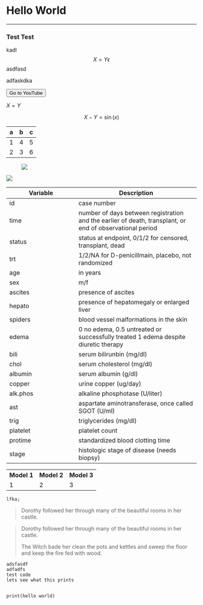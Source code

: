 <link rel="stylesheet" href="https://cdn.jsdelivr.net/npm/katex@0.10.2/dist/katex.min.css" integrity="sha384-yFRtMMDnQtDRO8rLpMIKrtPCD5jdktao2TV19YiZYWMDkUR5GQZR/NOVTdquEx1j" crossorigin="anonymous">
<script defer src="https://cdn.jsdelivr.net/npm/katex@0.10.2/dist/katex.min.js" integrity="sha384-9Nhn55MVVN0/4OFx7EE5kpFBPsEMZxKTCnA+4fqDmg12eCTqGi6+BB2LjY8brQxJ" crossorigin="anonymous"></script>
<script defer src="https://cdn.jsdelivr.net/npm/katex@0.10.2/dist/contrib/auto-render.min.js" integrity="sha384-kWPLUVMOks5AQFrykwIup5lo0m3iMkkHrD0uJ4H5cjeGihAutqP0yW0J6dpFiVkI" crossorigin="anonymous" onload="renderMathInElement(document.body);"></script>


# Hello World
---

### **Test Test**

kadl $$X = Y \epsilon$$ asdfasd

adfaskdka

<button onclick="window.location.href='https://www.youtube.com/'">Go to YouTube</button>

$X = Y$

$$X - Y = \sin(x)$$

| a | b | c |
|---|---|---|
| 1 | 4 | 5 |
| 2 | 3 | 6 |

<figure>
<img src="Media/patient-treatment.gif" />
</figure>

![](https://github.com/Kdossal/PHP2650-FinalProj/blob/main/Media/patient-treatment.gif)

<table>
<colgroup>
<col style="width: 36%" />
<col style="width: 63%" />
</colgroup>
<thead>
<tr class="header">
<th>Variable</th>
<th>Description</th>
</tr>
</thead>
<tbody>
<tr class="odd">
<td>id</td>
<td>case number</td>
</tr>
<tr class="even">
<td>time</td>
<td>number of days between registration and the earlier of death,
transplant, or end of observational period</td>
</tr>
<tr class="odd">
<td>status</td>
<td>status at endpoint, 0/1/2 for censored, transplant, dead</td>
</tr>
<tr class="even">
<td>trt</td>
<td>1/2/NA for D-penicillmain, placebo, not randomized</td>
</tr>
<tr class="odd">
<td>age</td>
<td>in years</td>
</tr>
<tr class="even">
<td>sex</td>
<td>m/f</td>
</tr>
<tr class="odd">
<td>ascites</td>
<td>presence of ascites</td>
</tr>
<tr class="even">
<td>hepato</td>
<td>presence of hepatomegaly or enlarged liver</td>
</tr>
<tr class="odd">
<td>spiders</td>
<td>blood vessel malformations in the skin</td>
</tr>
<tr class="even">
<td>edema</td>
<td>0 no edema, 0.5 untreated or successfully treated 1 edema despite
diuretic therapy</td>
</tr>
<tr class="odd">
<td>bili</td>
<td>serum bilirunbin (mg/dl)</td>
</tr>
<tr class="even">
<td>chol</td>
<td>serum cholesterol (mg/dl)</td>
</tr>
<tr class="odd">
<td>albumin</td>
<td>serum albumin (g/dl)</td>
</tr>
<tr class="even">
<td>copper</td>
<td>urine copper (ug/day)</td>
</tr>
<tr class="odd">
<td>alk.phos</td>
<td>alkaline phosphotase (U/liter)</td>
</tr>
<tr class="even">
<td>ast</td>
<td>aspartate aminotransferase, once called SGOT (U/ml)</td>
</tr>
<tr class="odd">
<td>trig</td>
<td>triglycerides (mg/dl)</td>
</tr>
<tr class="even">
<td>platelet</td>
<td>platelet count</td>
</tr>
<tr class="odd">
<td>protime</td>
<td>standardized blood clotting time</td>
</tr>
<tr class="even">
<td>stage</td>
<td>histologic stage of disease (needs biopsy)</td>
</tr>
</tbody>
</table>

<table>
  <tr>
    <th>Model 1 </th>
    <th>Model 2</th>
    <th>Model 3</th>
  </tr>
  <tr>
    <td>1</td>
    <td>2</td>
    <td>3</td>
  </tr>
</table>



`lfka;`

> Dorothy followed her through many of the beautiful rooms in her castle.


> Dorothy followed her through many of the beautiful rooms in her castle.
>
> The Witch bade her clean the pots and kettles and sweep the floor and keep the fire fed with wood.

    adsfasdf
    adfadfs
    test code
    lets see what this prints
  
  
    print(hello world)
